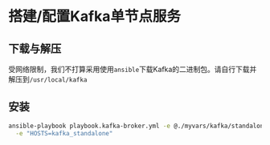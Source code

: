 # 搭建/配置Kafka单节点服务

## 下载与解压

受网络限制，我们不打算采用使用`ansible`下载Kafka的二进制包。请自行下载并解压到`/usr/local/kafka`

## 安装

```bash
ansible-playbook playbook.kafka-broker.yml -e @./myvars/kafka/standalone.yml \
  -e "HOSTS=kafka_standalone"
```
